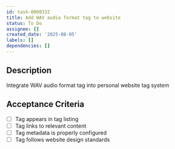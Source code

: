 ```yaml
---
id: task-0000332
title: Add WAV audio format tag to website
status: To Do
assignee: []
created_date: '2025-08-05'
labels: []
dependencies: []
---
```


## Description

Integrate WAV audio format tag into personal website tag system

## Acceptance Criteria

- [ ] Tag appears in tag listing
- [ ] Tag links to relevant content
- [ ] Tag metadata is properly configured
- [ ] Tag follows website design standards
